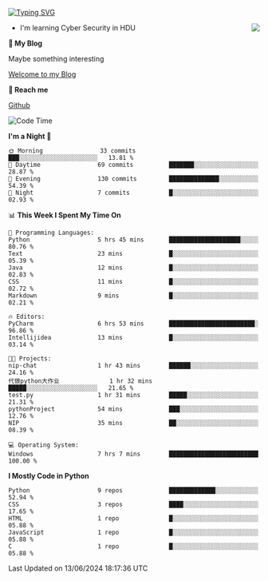 [![Typing SVG](https://readme-typing-svg.herokuapp.com?font=Fira+Code&pause=1000&random=false&width=450&height=60&lines=Hello+%F0%9F%91%8B%F0%9F%8F%BB;I'm+JBNRZ)](https://git.io/typing-svg)

<a href="#">
  <img align="right" src="https://github-readme-stats.vercel.app/api?username=JBNRZ&show_icons=true&bg_color=15,f2f7fd,E0EAFC" />
</a>

- I'm learning Cyber Security in HDU

 **🌱 My Blog**

Maybe something interesting

[Welcome to my Blog](https://jbnrz.com.cn/)

 **💬 Reach me** 

[Github](https://github.com/JBNRZ)


<!--START_SECTION:waka-->
![Code Time](http://img.shields.io/badge/Code%20Time-533%20hrs%2011%20mins-blue)

**I'm a Night 🦉** 

```text
🌞 Morning                33 commits          ███░░░░░░░░░░░░░░░░░░░░░░   13.81 % 
🌆 Daytime                69 commits          ███████░░░░░░░░░░░░░░░░░░   28.87 % 
🌃 Evening                130 commits         ██████████████░░░░░░░░░░░   54.39 % 
🌙 Night                  7 commits           █░░░░░░░░░░░░░░░░░░░░░░░░   02.93 % 
```


📊 **This Week I Spent My Time On** 

```text
💬 Programming Languages: 
Python                   5 hrs 45 mins       ████████████████████░░░░░   80.76 % 
Text                     23 mins             █░░░░░░░░░░░░░░░░░░░░░░░░   05.39 % 
Java                     12 mins             █░░░░░░░░░░░░░░░░░░░░░░░░   02.83 % 
CSS                      11 mins             █░░░░░░░░░░░░░░░░░░░░░░░░   02.72 % 
Markdown                 9 mins              █░░░░░░░░░░░░░░░░░░░░░░░░   02.21 % 

🔥 Editors: 
PyCharm                  6 hrs 53 mins       ████████████████████████░   96.86 % 
Intellijidea             13 mins             █░░░░░░░░░░░░░░░░░░░░░░░░   03.14 % 

🐱‍💻 Projects: 
nip-chat                 1 hr 43 mins        ██████░░░░░░░░░░░░░░░░░░░   24.16 % 
代做python大作业              1 hr 32 mins        █████░░░░░░░░░░░░░░░░░░░░   21.65 % 
test.py                  1 hr 31 mins        █████░░░░░░░░░░░░░░░░░░░░   21.31 % 
pythonProject            54 mins             ███░░░░░░░░░░░░░░░░░░░░░░   12.76 % 
NIP                      35 mins             ██░░░░░░░░░░░░░░░░░░░░░░░   08.39 % 

💻 Operating System: 
Windows                  7 hrs 7 mins        █████████████████████████   100.00 % 
```

**I Mostly Code in Python** 

```text
Python                   9 repos             █████████████░░░░░░░░░░░░   52.94 % 
CSS                      3 repos             ████░░░░░░░░░░░░░░░░░░░░░   17.65 % 
HTML                     1 repo              █░░░░░░░░░░░░░░░░░░░░░░░░   05.88 % 
JavaScript               1 repo              █░░░░░░░░░░░░░░░░░░░░░░░░   05.88 % 
C                        1 repo              █░░░░░░░░░░░░░░░░░░░░░░░░   05.88 % 
```




 Last Updated on 13/06/2024 18:17:36 UTC
<!--END_SECTION:waka-->
